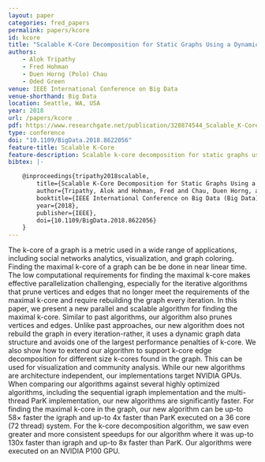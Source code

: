 ```yaml
---
layout: paper
categories: fred_papers
permalink: papers/kcore
id: kcore
title: "Scalable K-Core Decomposition for Static Graphs Using a Dynamic Graph Data Structure"
authors:
    - Alok Tripathy
    - Fred Hohman
    - Duen Horng (Polo) Chau
    - Oded Green
venue: IEEE International Conference on Big Data
venue-shorthand: Big Data
location: Seattle, WA, USA
year: 2018
url: /papers/kcore
pdf: https://www.researchgate.net/publication/328874544_Scalable_K-Core_Decomposition_for_Static_Graphs_Using_a_Dynamic_Graph_Data_Structure
type: conference
doi: "10.1109/BigData.2018.8622056"
feature-title: Scalable K-Core
feature-description: Scalable k-core decomposition for static graphs using a dynamic graph data structure
bibtex: |-

    @inproceedings{tripathy2018scalable,
        title={Scalable K-Core Decomposition for Static Graphs Using a Dynamic Graph Data Structure},
        author={Tripathy, Alok and Hohman, Fred and Chau, Duen Horng, and Green, Oded},
        booktitle={IEEE International Conference on Big Data (Big Data)},
        year={2018},
        publisher={IEEE},
        doi={10.1109/BigData.2018.8622056}
    }
---
```


The k-core of a graph is a metric used in a wide range of applications, including social networks analytics, visualization, and graph coloring.
Finding the maximal k-core of a graph can be be done in near linear time.
The low computational requirements for finding the maximal k-core makes effective parallelization challenging, especially for the iterative algorithms that prune vertices and edges that no longer meet the requirements of the maximal k-core and require rebuilding the graph every iteration.
In this paper, we present a new parallel and scalable algorithm for finding the maximal k-core.
Similar to past algorithms, our algorithm also prunes vertices and edges.
Unlike past approaches, our new algorithm does not rebuild the graph in every iteration-rather, it uses a dynamic graph data structure and avoids one of the largest performance penalties of k-core.
We also show how to extend our algorithm to support k-core edge decomposition for different size k-cores found in the graph.
This can be used for visualization and community analysis.
While our new algorithms are architecture independent, our implementations target NVIDIA GPUs.
When comparing our algorithms against several highly optimized algorithms, including the sequential igraph implementation and the multi-thread ParK implementation, our new algorithms are significantly faster.
For finding the maximal k-core in the graph, our new algorithm can be up-to 58× faster the igraph and up-to 4x faster than ParK executed on a 36 core (72 thread) system.
For the k-core decomposition algorithm, we saw even greater and more consistent speedups for our algorithm where it was up-to 130x faster than igraph and up-to 8x faster than ParK.
Our algorithms were executed on an NVIDIA P100 GPU.
